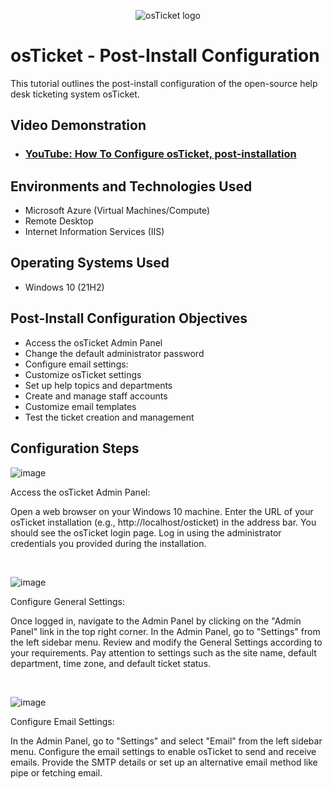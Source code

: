 <p align="center">
<img src="https://i.imgur.com/Clzj7Xs.png" alt="osTicket logo"/>
</p>

<h1>osTicket - Post-Install Configuration</h1>
This tutorial outlines the post-install configuration of the open-source help desk ticketing system osTicket.<br />


<h2>Video Demonstration</h2>

- ### [YouTube: How To Configure osTicket, post-installation](https://www.youtube.com)

<h2>Environments and Technologies Used</h2>

- Microsoft Azure (Virtual Machines/Compute)
- Remote Desktop
- Internet Information Services (IIS)

<h2>Operating Systems Used </h2>

- Windows 10</b> (21H2)

<h2>Post-Install Configuration Objectives</h2>

- Access the osTicket Admin Panel
- Change the default administrator password
- Configure email settings:
- Customize osTicket settings
- Set up help topics and departments
- Create and manage staff accounts
- Customize email templates
- Test the ticket creation and management

<h2>Configuration Steps</h2>

<p>

![image](https://github.com/ChanteWright/post-install-config/assets/138072479/53b393fe-ea42-433c-87bf-29838c38cac6)

</p>
<p>
Access the osTicket Admin Panel:

Open a web browser on your Windows 10 machine.
Enter the URL of your osTicket installation (e.g., http://localhost/osticket) in the address bar.
You should see the osTicket login page.
Log in using the administrator credentials you provided during the installation.
</p>
<br />

<p>

  ![image](https://github.com/ChanteWright/post-install-config/assets/138072479/077a85e2-2a96-40e7-a59b-8ced4f81482f)

</p>
<p>
Configure General Settings:

Once logged in, navigate to the Admin Panel by clicking on the "Admin Panel" link in the top right corner.
In the Admin Panel, go to "Settings" from the left sidebar menu.
Review and modify the General Settings according to your requirements.
Pay attention to settings such as the site name, default department, time zone, and default ticket status.
</p>
<br />

<p>

  ![image](https://github.com/ChanteWright/post-install-config/assets/138072479/aa8c2c10-c0aa-4fbc-b5d6-cb6427aeeafb)

</p>
<p>
Configure Email Settings:

In the Admin Panel, go to "Settings" and select "Email" from the left sidebar menu.
Configure the email settings to enable osTicket to send and receive emails.
Provide the SMTP details or set up an alternative email method like pipe or fetching email.
</p>
<br />
